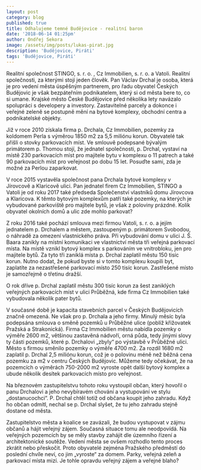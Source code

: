 ```yaml
---
layout: post
category: blog
published: true
title: Odhalujeme temné Budějovice - realitní baron
date: '2018-06-14 01:25pm'
author: Ondřej Sekora
image: /assets/img/posts/lukas-pirat.jpg
description: 'Budějovice, Piráti'
tags: 'Budějovice, Piráti'
---
```

Realitní společnost STINGO, s. r. o. , Cz Immobilien, s. r. o. a Vatoli. Realitní společnosti, za kterými stojí jeden člověk. Pan Václav Drchal je osoba, která je pro vedení města úspěšným partnerem, pro řadu obyvatel Českých Budějovic je však bezpáteřním podnikatelem, který si od města bere to, co si umane. Krajské město České Budějovice před několika lety navázalo spolupráci s developery a investory. Zastavitelné parcely a dokonce i veřejné zeleně se postupně mění na bytové komplexy, obchodní centra a podnikatelské objekty.

Již v roce 2010 získala firma p. Drchala, Cz Immobilien, pozemky za koldomem Perla s výměrou 1850 m2 za 5,5 miliónu korun. Obyvatelé tak přišli o stovky parkovacích míst. Ve smlouvě podepsané bývalým primátorem p. Thomou stojí, že jednatel společnosti, p. Drchal, vystaví na místě 230 parkovacích míst pro majitele bytu v komplexu o 11 patrech a také 90 parkovacích míst pro veřejnost po dobu 15 let. Posuďte sami, zda je možné za Perlou zaparkovat.

V roce 2015 vystavěla společnost pana Drchala bytové komplexy v Jírovcově a Klaricově ulici. Pan jednatel firem Cz Immobilien, STINGO a Vatoli je od roku 2017 také předseda Společenství vlastníků domu Jírovcova a Klaricova. K těmto bytovým komplexům patří také pozemky, na kterých je vybudované parkoviště pro majitele bytů, je však z poloviny prázdné. Kolik obyvatel okolních domů a ulic zde mohlo parkovat?

Z roku 2016 také pochází smlouva mezi firmou Vatoli, s. r. o. a jejím jednatelem p. Drchalem a městem, zastoupeným p. primátorem Svobodou, o náhradě za omezení vlastnického práva. Při vybudování domu v ulici J. Š. Baara zanikly na místní komunikaci ve vlastnictví města tři veřejná parkovací místa. Na místě vznikl bytový komplex s parkováním ve vnitrobloku, jen pro majitele bytů. Za tyto tři zaniklá místa p. Drchal zaplatil městu 150 tisíc korun. Nutno dodat, že pokud byste si v tomto komplexu koupili byt, zaplatíte za nezastřešené parkovací místo 250 tisíc korun. Zastřešené místo je samozřejmě o třetinu dražší.

O rok dříve p. Drchal zaplatil městu 300 tisíc korun za šest zaniklých veřejných parkovacích míst v ulici Průběžná, kde firma Cz Immobilien také vybudovala několik pater bytů.

V současné době je kapacita stavebních parcel v Českých Budějovicích značně omezená. Ne však pro p. Drchala a jeho firmy. Minulý měsíc byla podepsána smlouva o směně pozemků u Průběžné ulice (poblíž křižovatek Pražská a Strakonická). Firma Cz Immobilien městu nabídla pozemky o výměře 2600 m2, většinou zastavěná nádvoří, orná půda, tedy jinými slovy ty části pozemků, které p. Drchalovi „zbyly“ po výstavbě v Průběžné ulici. Město s firmou směnilo pozemky o výměře 4700 m2. Za rozdíl 1680 m2 zaplatil p. Drchal 2,5 miliónu korun, což je o polovinu méně než běžná cena pozemku za m2 v centru Českých Budějovic. Můžeme tedy očekávat, že na pozemcích o výměrách 750-2000 m2 vyroste opět další bytový komplex a ubude několik desítek parkovacích místo pro veřejnost.

Na březnovém zastupitelstvu tohoto roku vystoupil občan, který hovořil o panu Drchalovi a jeho nevybíravém chování a vystupování ve stylu „dostanucochci“. P. Drchal chtěl totiž od občana koupit jeho zahradu. Když ho občan odmítl, nechal se p. Drchal slyšet, že tu jeho zahradu stejně dostane od města.

Zastupitelstvo města a koalice se zavázali, že budou vystupovat v zájmu občanů a hájit veřejný zájem. Současná situace tomu ale neodpovídá. Na veřejných pozemcích by se měly stavby zahájit dle územního řízení a architektonické soutěže. Vedení města se ovšem rozhodlo tento proces zkrátit nebo přeskočit. Proto obyvatelé zejména Pražského předměstí do poslední chvíle neví, co jim „vyroste“ za domem. Parky, veřejná zeleň a parkovací místa mizí. Je tohle opravdu veřejný zájem a veřejné blaho?
